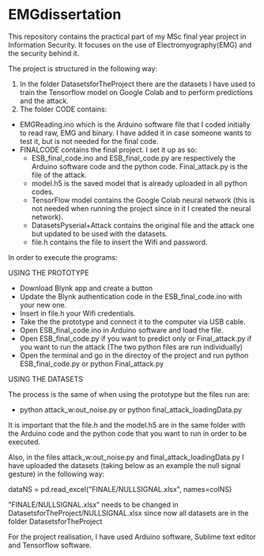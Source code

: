 # EMGdissertation
This repository contains the practical part of my MSc final year project in Information Security. It focuses on the use of Electromyography(EMG) and the security behind it. 

The project is structured in the following way:
1. In the folder DatasetsforTheProject there are the datasets I have used to train the Tensorflow model on Google Colab and to perform predictions and the attack.
2. The folder CODE contains:
 - EMGReading.ino which is the Arduino software file that I coded initially to read raw, EMG and binary. I have added it in case someone wants to test it, but is not needed for the final code.
 - FINALCODE contains the final project. I set it up as so:
   - ESB_final_code.ino and ESB_final_code.py are respectively the Arduino software code and the python code. Final_attack.py is the file of the attack.
   - model.h5 is the saved model that is already uploaded in all python codes.
   - TensorFlow model contains the Google Colab neural network (this is not needed when running the project since in it I created the neural network).
   - DatasetsPyserial+Attack contains the original file and the attack one but updated to be used with the datasets.
   - file.h contains the file to insert the Wifi and password.
 

In order to execute the programs:

USING THE PROTOTYPE

- Download Blynk app and create a button
- Update the Blynk authentication code in the ESB_final_code.ino with your new one.
- Insert in file.h your Wifi credentials.
- Take the the prototype and connect it to the computer via USB cable. 
- Open ESB_final_code.ino in Arduino software and load the file.
- Open ESB_final_code.py if you want to predict only or Final_attack.py if you want to run the attack (The two python files are run individually)
- Open the terminal and go in the directoy of the project and run python ESB_final_code.py or python Final_attack.py

USING THE DATASETS

The process is the same of when using the prototype but the files run are:
- python attack_w:out_noise.py or python final_attack_loadingData.py

It is important that the file.h and the model.h5 are in the same folder with the Arduino code and the python code that you want to run in order to be executed.

Also, in the files attack_w:out_noise.py and final_attack_loadingData.py I have uploaded the datasets (taking below as an example the null signal gesture) in the following way: 

dataNS = pd.read_excel("FINALE/NULLSIGNAL.xlsx", names=colNS)

"FINALE/NULLSIGNAL.xlsx" needs to be changed in DatasetsforTheProject/NULLSIGNAL.xlsx since now all datasets are in the folder DatasetsforTheProject

For the project realisation, I have used Arduino software, Sublime text editor and Tensorflow software.
